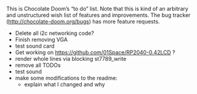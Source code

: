 This is Chocolate Doom’s “to do” list. Note that this is kind of an arbitrary
and unstructured wish list of features and improvements. The bug tracker
(http://chocolate-doom.org/bugs) has more feature requests.

* Delete all i2c networking code?
* Finish removing VGA
* test sound card
* Get working on https://github.com/01Space/RP2040-0.42LCD ?
* render whole lines via blocking st7789_write
* remove all TODOs
* test sound
* make some modifications to the readme:
  * explain what I changed and why